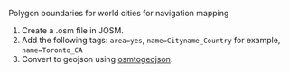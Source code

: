 Polygon boundaries for world cities for navigation mapping

1. Create a .osm file in JOSM.
2. Add the following tags: `area=yes`, `name=Cityname_Country` for example, `name=Toronto_CA`
3. Convert to geojson using [osmtogeojson](https://github.com/tyrasd/osmtogeojson).

